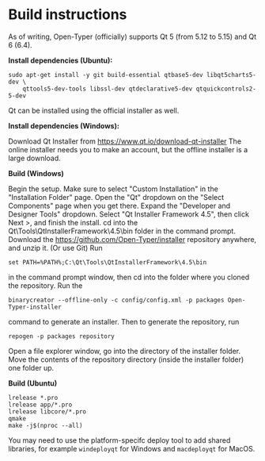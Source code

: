# Build instructions

As of writing, Open-Typer (officially) supports Qt 5 (from 5.12 to 5.15) and Qt 6 (6.4).

**Install dependencies (Ubuntu):**

```
sudo apt-get install -y git build-essential qtbase5-dev libqt5charts5-dev \
	qttools5-dev-tools libssl-dev qtdeclarative5-dev qtquickcontrols2-5-dev
```

Qt can be installed using the official installer as well.

**Install dependencies (Windows):**

Download Qt Installer from https://www.qt.io/download-qt-installer
The online installer needs you to make an account, but the offline installer
is a large download.

**Build (Windows)**

Begin the setup. Make sure to select "Custom Installation" in the "Installation Folder" page.
Open the "Qt" dropdown on the "Select Components" page when you get there. Expand the "Developer and Designer Tools" dropdown.
Select "Qt Installer Framework 4.5", then click Next >, and finish the install.
cd into the Qt\Tools\QtInstallerFramework\4.5\bin folder in the command prompt.
Download the https://github.com/Open-Typer/installer repository anywhere, and unzip it. (Or use Git)
Run 
```
set PATH=%PATH%;C:\Qt\Tools\QtInstallerFramework\4.5\bin
```
in the command prompt window, then cd into the folder where you cloned the repository.
Run the 
```
binarycreator --offline-only -c config/config.xml -p packages Open-Typer-installer
```
command to generate an installer. Then to generate the repository, run
```
repogen -p packages repository
```
Open a file explorer window, go into the directory of the installer folder. 
Move the contents of the repository directory (inside the installer folder) one folder up.


**Build (Ubuntu)**

```
lrelease *.pro
lrelease app/*.pro
lrelease libcore/*.pro
qmake
make -j$(nproc --all)
```

You may need to use the platform-specifc deploy tool to add shared libraries, for example `windeployqt` for Windows and `macdeployqt` for MacOS.